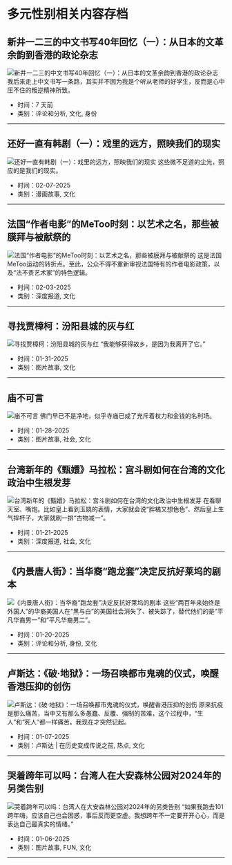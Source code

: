 # 多元性别相关内容存档

## 新井一二三的中文书写40年回忆（一）：从日本的文革余韵到香港的政论杂志
![新井一二三的中文书写40年回忆（一）：从日本的文革余韵到香港的政论杂志](https://www.wainao.me/resizer/v2/OEKRSR5UYZH3PFLULVIFWVGNZM.jpeg?focal=1143%2C620&auth=095af734668250de9085f2ac8f7056efb318af18d35de84b9b3e6b5519ff62c2&width=2560&height=2560)
我后来走上中文书写一条路，其实并不因为我是个听从老师的好学生，反而是心中压不住的叛逆精神所致。
- 时间：7 天前
- 类别：评论和分析, 文化, 身份

---

## 还好一直有韩剧（一）：戏里的远方，照映我们的现实
![还好一直有韩剧（一）：戏里的远方，照映我们的现实](https://www.wainao.me/resizer/v2/R3L3XS4WAJBH3DCAQF63SDUTDA.jpg?smart=true&auth=68271e0a1ec3e073dbb90ba865d1fff6f8e012c4962b230c4cc7b40dbb9a306e&width=2560&height=2560)
这些微不足道的尘光，照应的是我们的现实。
- 时间：02-07-2025
- 类别：漫画故事, 文化

---

## 法国“作者电影”的MeToo时刻：以艺术之名，那些被膜拜与被献祭的
![法国“作者电影”的MeToo时刻：以艺术之名，那些被膜拜与被献祭的](https://www.wainao.me/resizer/v2/3NUVPSK7YJFEJHQIHDH23QMUDQ.jpeg?smart=true&auth=dadda7b75579d3bd31534f7e36b0eecf461979eb4f15b9c34493493135b28005&width=2560&height=2560)
这是法国MeToo运动的转折点。至此，公众不得不重新审视法国特有的作者电影政策，以及“法不责艺术家”的特色逻辑。
- 时间：02-03-2025
- 类别：深度报道, 文化

---

## 寻找贾樟柯：汾阳县城的灰与红
![寻找贾樟柯：汾阳县城的灰与红](https://www.wainao.me/resizer/v2/IXEIEHWF5JGRRLJOVJRYJFUAZQ.jpg?smart=true&auth=42ba5b81faa5998d2392a62dbe24cc7e373b44ba30072ed0614a6050309168ac&width=2560&height=2560)
“我能够获得故乡，是因为我离开了它。”
- 时间：01-31-2025
- 类别：图片故事, 文化

---

## 庙不可言
![庙不可言](https://www.wainao.me/resizer/v2/BAKV3ZX4ONASBCCYL3GFDHAWEE.jpg?smart=true&auth=d1cfdce232656da88919a2a63740ead2b310d7f703392c73b4842e27558fc066&width=2560&height=2560)
佛门早已不是净地，似乎寺庙已成了充斥着权力和金钱的名利场。
- 时间：01-28-2025
- 类别：图片故事, 社会, 文化

---

## 台湾新年的《甄嬛》马拉松：宫斗剧如何在台湾的文化政治中生根发芽
![台湾新年的《甄嬛》马拉松：宫斗剧如何在台湾的文化政治中生根发芽](https://www.wainao.me/resizer/v2/ANVPWMFA2JDCZCMM3JWY5TOKYE.jpg?smart=true&auth=aa0c95615b63575d2d59662d31c63acaeadf80d84d6be142b5d26a282f18188a&width=2560&height=2560)
在看聊天室、嘴炮。比如皇上看到玉娆的表情，大家就会说“胖橘又想色色”、然后皇上生气摔杯子，大家就刷一排“古物减一”。
- 时间：01-21-2025
- 类别：深度报道, 社会, 文化

---

## 《内景唐人街》：当华裔“跑龙套”决定反抗好莱坞的剧本
![《内景唐人街》：当华裔“跑龙套”决定反抗好莱坞的剧本](https://www.wainao.me/resizer/v2/FU5GC6QUEJGJJIM4O6S3EQTHXI.jpeg?smart=true&auth=077af2d63088014d119013322797dbda222f84bb40b7aca893c560ce0c2853e4&width=2560&height=2560)
这些“两百年来始终是外国人”的华裔美国人在“黑与白”的美国社会消失了、被失踪了，替代他们的是“平凡华裔男一”和“平凡华裔男二”。
- 时间：01-20-2025
- 类别：评论和分析, 身份, 文化

---

## 卢斯达：《破·地狱》：一场召唤都市鬼魂的仪式，唤醒香港压抑的创伤
![卢斯达：《破·地狱》：一场召唤都市鬼魂的仪式，唤醒香港压抑的创伤](https://www.wainao.me/resizer/v2/J5WJUFAAPBH53CWZX2NU42TY3Q.jpg?smart=true&auth=42a7e0be1a1bd18f0f35621b01399e0bc6cc701425ab99f77a36e4f570f62906&width=2560&height=2560)
原来抗疫是那么痛苦，当中又有那么多愚蠢、反覆、强制的苦难，这个过程中，“生人”和“死人”都一样痛苦。我现在才突然记起。
- 时间：01-07-2025
- 类别：卢斯达 | 在历史变成传说之前, 热点, 文化

---

## 哭着跨年可以吗：台湾人在大安森林公园对2024年的另类告别
![哭着跨年可以吗：台湾人在大安森林公园对2024年的另类告别](https://www.wainao.me/resizer/v2/4CDCH2HW2BBGHJ26IR36N43S7U.jpg?smart=true&auth=eb3bd4145212fe543d17f43e5eeb69a34264c96d29d0532ae777b9a37e4fa335&width=2560&height=2560)
“如果我跑去101跨年嗨，应该自己也会困惑，事后反而更空虚。我想跨年不一定要开开心心，而是表达自己最真实的情绪。”
- 时间：01-06-2025
- 类别：图片故事, FUN, 文化

---